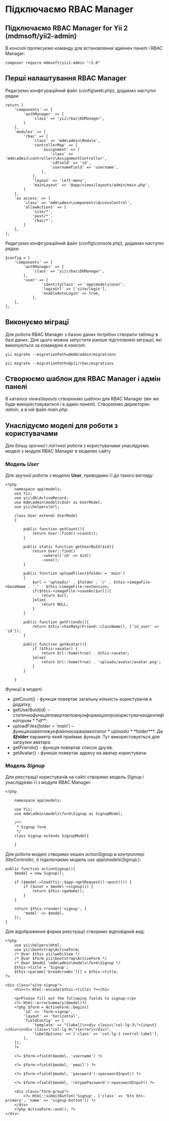 # Підключаємо RBAC Manager

## Підключаємо RBAC Manager for Yii 2 (mdmsoft/yii2-admin)
В консолі прописуємо команду для встановлення адмінен панелі і RBAC Manager:

	composer require mdmsoft/yii2-admin "~2.0"

## Перші налаштування RBAC Manager
Редагуємо конфігураційний файл (config\web.php), додаємо наступні рядки:

	return [
        'components' => [
            'authManager' => [
                'class' => 'yii\rbac\DbManager',
            ]
        ],
        'modules' => [
            'rbac' => [
                'class' => 'mdm\admin\Module',
                'controllerMap' => [
                    'assignment' => [
                        'class' => 'mdm\admin\controllers\AssignmentController',
                        'idField' => 'id',
                        'usernameField' => 'username',
                    ],
                ],
                'layout' => 'left-menu',
                'mainLayout' => '@app/views/layouts/admin/main.php',
            ]
        ],
        'as access' => [
            'class' => 'mdm\admin\components\AccessControl',
            'allowActions' => [
                'site/*',
                'post/*',
                'rbac/*',
            ]
        ],
    ];

Редагуємо конфігураційний файл (config\console.php), додаємо наступні рядки:

    $config = [
        'components' => [
            'authManager' => [
                'class' => 'yii\rbac\DbManager',
            ],
            'user' => [
                    'identityClass' => 'app\models\User',
                    'loginUrl' => ['site/login'],
                    'enableAutoLogin' => true,
                ],
        ],
    ];

## Виконуємо міграцї
Для роботи RBAC Manager з базою даних потрібно створити таблиці в базі даних. Для цього можна запустити раніше підготовлені міграції, які виконуються за командою в консолі:

    yii migrate --migrationPath=@mdm/admin/migrations
    
    yii migrate --migrationPath=@yii/rbac/migrations

## Створюємо шаблон для RBAC Manager і адмін панелі
В каталозі *views\layouts* створюємо шаблон для RBAC Manager (він же буде використовуватися і в адмін панелі). Створюємо дерикторію *admin*, а в ній файл *main.php*.

## Унаслідуємо моделі для роботи з користувачами

Для більш зрочної і логічної роботи з користувачами унаслідуємо моделі з модуля RBAC Manager в моделях сайту

### Модель *User*

Для зручної роботи з моделю **User**, приводимо її до такого вигляду:

    <?php
        namespace app\models;
        use Yii;
        use yii\db\ActiveRecord;
        use mdm\admin\models\User as UserModel;
        use yii\helpers\Url;
        
        class User extends UserModel
        {
        
            public function getCount(){
                return User::find()->count();
            }
            
            public static function getUserBuId($id){
                return User::find()
                    ->where(['id' => $id])
                    ->one();
            }
            
            public function uploadFiles($folder = 'main')
            {
                $url = 'uploads/' . $folder . '/' . $this->imageFile->baseName . '.' . $this->imageFile->extension;
                if($this->imageFile->saveAs($url)){
                    return $url;
                }else{
                    return NULL;
                }
            }
            
            public function getFriends(){
                return $this->hasMany(Friend::className(), ['id_user' => 'id']);
            }
            
            public function getAvatar(){
                if ($this->avatar) {
                    return Url::home(true) . $this->avatar;
                }else{
                    return Url::home(true) . 'uploads/avatar/avatar.png';
                }
            }
            
        }

Функції в моделі:
- getCount() - функція повертає загальну кількість користувачів в додатку;
- getUserBuId($id) - статична функція повертає повну інформацію про користувача х ідентифікатором **$id**;
- uploadFiles($folder = 'main') - функція завантажує файл на сервер в каталог *uploads/**$folder***. Де ***$folder*** параметр який приймає функція. Тут використовується для загрузки аватара.
- getFriends() - функція повертає список друзів.
- getAvatar() - функція повертає адресу на аватар користувача.

### Модель *Signup*

Для реєстрації користувачів на сайті створимо модель *Signup* і унаслідуємо її з модуля RBAC Manager:

    <?php

        namespace app\models;
    
        use Yii;
        use mdm\admin\models\form\Signup as SignupModel;
    
        /**
         * Signup form
         */
        class Signup extends SignupModel{
    
        }

Для роботи моделі створимо екшен *actionSignup* в контроллері *SiteController*, (і підключаємо модель *use app\models\Signup;*):

    public function actionSignup(){
        $model = new Signup();
        
        if ($model->load(Yii::$app->getRequest()->post())) {
            if ($user = $model->signup()) {
                return $this->goHome();
            }
        }
        
        return $this->render('signup', [
            'model' => $model,
        ]);
    }

Для відображення форми реєстрації створимо відповідний вид:

    <?php
        use yii\helpers\Html;
        use yii\bootstrap\ActiveForm;
        /* @var $this yii\web\View */
        /* @var $form yii\bootstrap\ActiveForm */
        /* @var $model \mdm\admin\models\form\Signup */
        $this->title = 'Signup';
        $this->params['breadcrumbs'][] = $this->title;
    ?>
    
    <div class="site-signup">
        <h1><?= Html::encode($this->title) ?></h1>
    
        <p>Please fill out the following fields to signup:</p>
        <?= Html::errorSummary($model)?>
        <?php $form = ActiveForm::begin([
            'id' => 'form-signup',
            'layout' => 'horizontal',
            'fieldConfig' => [
                'template' => "{label}\n<div class=\"col-lg-3\">{input}</div>\n<div class=\"col-lg-8\">{error}</div>",
                'labelOptions' => ['class' => 'col-lg-1 control-label'],
            ],
        ]);
        ?>
    
        <?= $form->field($model, 'username') ?>
    
        <?= $form->field($model, 'email') ?>
    
        <?= $form->field($model, 'password')->passwordInput() ?>
    
        <?= $form->field($model, 'retypePassword')->passwordInput() ?>
    
        <div class="form-group">
            <?= Html::submitButton('Signup', ['class' => 'btn btn-primary', 'name' => 'signup-button']) ?>
        </div>
        <?php ActiveForm::end(); ?>
    </div>